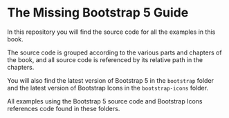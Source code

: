 # The Missing Bootstrap 5 Guide
In this repository you will find the source code for all the examples in this book.

The source code is grouped according to the various parts and chapters of the book, and all source code is referenced by its relative path in the chapters.

You will also find the latest version of Bootstrap 5 in the `bootstrap` folder and the latest version of Bootstrap Icons in the `bootstrap-icons` folder.

All examples using the Bootstrap 5 source code and Bootstrap Icons references code found in these folders.